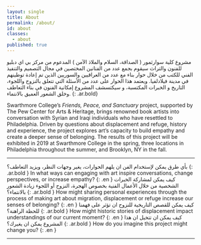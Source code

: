 ```yaml
---
layout: single
title: About
permalink: /about/
id: about
classes:
  - about
published: true
---
```

مشروع كلية سوارثمور ( الصداقة، السلام والملاذ الآمن ) المدعوم من مركز بي اي دبليو للفنون والتراث سيقوم بجمع عدد
من الفنانين المختصين في مجال التصميم والتنفيذ الفني للكتب من خلال حوار بناء مع عدد من العراقيين والسوريين الذين تم
إعادة توطينهم في مدينة فيلادلفيا. ويعتمد هذا الحوار على عدد من الأسئلة التي تتعلق بالنزوح واللجوء، التاريخ و الخبرات
المكتسبة، و سيكتسشف المشروع إمكانية الفنون في بناء التعاطف وخلق الشعور العميق بالانتماء.
{: .ar.bold}

<p>Swarthmore College’s <em>Friends, Peace, and Sanctuary</em> project, supported by The Pew Center for Arts & Heritage, brings renowned book artists into conversation with Syrian and Iraqi individuals who have resettled to Philadelphia. Driven by questions about displacement and refuge, history and experience, the project explores art’s capacity to build empathy and create a deeper sense of belonging. The results of this project will be exhibited in 2019 at Swarthmore College in the spring, three locations in Philadelphia throughout the summer, and Brooklyn, NY in the fall.
</p>

<hr/>

بأي طرق يمكن لإستخدام الفن ان يلهم الحوارات، يغير وجهات النظر، ويزيد التعاطف؟ 
{: .ar.bold }
In what ways can engaging with art inspire conversations, change perspectives, or increase empathy?
{: .en }
كيف يمكن لمشاركة الخبرات الشخصية من خلال الأعمال الفنية بخصوص الهجرة، النزوح أو
اللجوء زيادة الشعور بالانتماء؟
{: .ar.bold }
How might sharing personal experiences through the process of making art about migration, displacement or refuge increase our senses of belonging?
{: .en }
كيف يمكن للقصص التاريخية للنزوح ان تؤثر على فهمنا للحظة الراهنة؟
{: .ar.bold }
How might historic stories of displacement impact understandings of our current moment?
{: .en }
كيف يمكن ان تتخيل ان هذا المشروع يمكن ان يغيرك؟
{: .ar.bold }
How do you imagine this project might change you?
{: .en }





<hr/>
